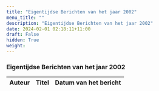 ```yaml
---
title: "Eigentijdse Berichten van het jaar 2002"
menu_title: ""
description: "Eigentijdse Berichten van het jaar 2002"
date: 2024-02-01 02:18:11+11:00
draft: False
hidden: True
weight: 
---
```

### Eigentijdse Berichten van het jaar 2002

**Auteur** | **Titel** | **Datum van het bericht**
---|---|---
